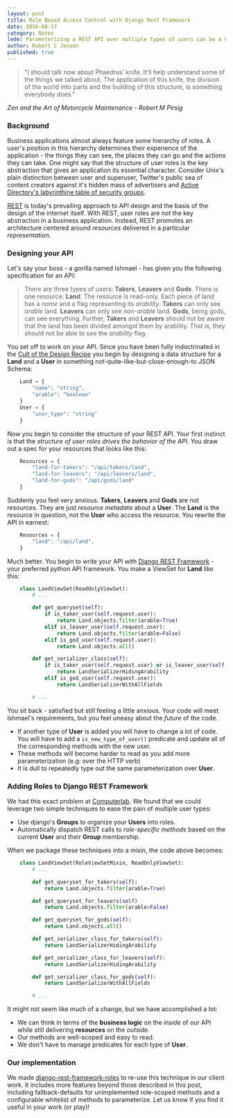 ```yaml
---
layout: post
title: Role Based Access Control with Django Rest Framework
date: 2016-08-17
category: Notes
lede: Parameterizing a REST API over multiple types of users can be a headache. Learn how we addressed this common pattern withour own reusable django aplication - django-rest-framework-roles.
author: Robert C Jensen
published: true
---
```


> "I should talk now about Phaedrus’ knife. It’ll help understand some of the things we talked about. The application of this knife, the division of the world into parts and the building of this structure, is something everybody does."

*Zen and the Art of Motorcycle Maintenance - Robert M Pirsig*

### Background

Business applications almost always feature some hierarchy of roles. A user's position in this hierarchy determines their experience of the application - the things they can see, the places they can go and the actions they can take. One might say that the structure of user roles is the key abstraction that gives an application its essential character. Consider Unix's plain distinction between user and superuser, Twitter's public sea of content creators against it's hidden mass of advertisers and [Active Directory's labyrinthine table of security groups](https://technet.microsoft.com/en-us/library/dn579255.aspx).

[REST](https://en.wikipedia.org/wiki/Representational_state_transfer) is today's prevailing approach to API design and the basis of the design of the internet itself. With REST, user roles are *not* the key abstraction in a business application. Instead, REST promotes an architecture centered around *resources* delivered in a particular *representation*.

### Designing your API

Let's say your boss - a gorilla named Ishmael - has given you the following specification for an API:

> There are three types of users: **Takers**, **Leavers** and **Gods**. There is one resource: **Land**. The resource is read-only. Each piece of land has a *name* and a flag representing its *arability*. **Takers** can only see *arable* land. **Leavers** can only see *non-arable* land. **Gods**, being gods, can see everything. Further, **Takers** and **Leavers** should not be aware that the land has been divided amongst them by arability. That is, they should not be able to see the *arability* flag.

You set off to work on your API. Since you have been fully indoctrinated in the [Cult of the Design Recipe](http://www.ccs.neu.edu/course/csg107/design-recipe.html) you begin by designing a data structure for a **Land** and a **User** in something not-quite-like-but-close-enough-to JSON Schema:

```javascript
    Land = {
        "name": "string",
        "arable": "boolean"
    }
    User = {
        "user_type": "string"
    }
```

Now you begin to consider the structure of your REST API. Your first instinct is that the *structure of user roles drives the behavior of the API*. You draw out a spec for your resources that looks like this:

```javascript
    Resources = {
        "land-for-takers": "/api/takers/land",
        "land-for-leavers": "/api/leavers/land",
        "land-for-gods": "/api/gods/land"
    }

```

Suddenly you feel very anxious. **Takers**, **Leavers** and **Gods** are not *resources*. They are just *resource metadata* about a **User**. The **Land** is the resource in question, not the **User** who access the resource. You rewrite the API in earnest:

```javascript
    Resources = {
        "land": "/api/land",
    }
```

Much better. You begin to write your API with [Django REST Framework](http://www.django-rest-framework.org/) - your preferred python API framework. You make a ViewSet for **Land** like this:

```python
    class LandViewSet(ReadOnlyViewSet):
        # ...

        def get_queryset(self):
            if is_taker_user(self.request.user):
                return Land.objects.filter(arable=True)
            elif is_leaver_user(self.request.user):
                return Land.objects.filter(arable=False)
            elif is_god_user(self.request.user):
                return Land.objects.all()

        def get_serializer_class(self):
            if is_taker_user(self.request.user) or is_leaver_user(self.request.user):
                return LandSerializerHidingArability
            elif is_god_user(self.request.user):
                return LandSerializerWithAllFields

        # ...
```

You sit back - satisfied but still feeling a little anxious. Your code will meet Ishmael's requirements, but you feel uneasy about the *future* of the code.

* If another type of **User** is added you will have to change a lot of code. You will have to add a `is_new_type_of_user()` predicate and update all of the corresponding methods with the new user.
* These methods will become harder to read as you add more parameterization (e.g: over the HTTP verb)
* It is dull to repeatedly type out the same parameterization over **User**.

### Adding Roles to Django REST Framework

We had this exact problem at [Computerlab](http://computerlab.io). We found that we could leverage two simple techniques to ease the pain of multiple user types:

* Use django's **Groups** to organize your **Users** into roles.
* Automatically dispatch REST calls to *role-specific methods* based on the current **User** and their **Group** membership.

When we package these techniques into a mixin, the code above becomes:

```python
    class LandViewSet(RoleViewSetMixin, ReadOnlyViewSet):
        # ...

        def get_queryset_for_takers(self):
            return Land.objects.filter(arable=True)

        def get_queryset_for_leavers(self)
            return Land.objects.filter(arable=False)

        def get_queryset_for_gods(self):
            return Land.objects.all()

        def get_serializer_class_for_takers(self):
            return LandSerializerHidingArability

        def get_serializer_class_for_leavers(self):
            return LandSerializerHidingArability

        def get_serializer_class_for_gods(self):
            return LandSerializerWithAllFields

        # ...
```

It might not seem like much of a change, but we have accomplished a lot:

* We can think in terms of the **business logic** on the *inside* of our API while still delivering **resources** on the *outside*.
* Our methods are well-scoped and easy to read.
* We don't have to manage predicates for each type of **User**.

### Our implementation

We made [django-rest-framework-roles](https://github.com/computer-lab/django-rest-framework-roles) to re-use this technique in our client work. It includes more features beyond those described in this post, including fallback-defaults for unimplemented role-scoped methods and a configurable whitelist of methods to parameterize. Let us know if you find it useful in your work (or play)!
